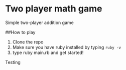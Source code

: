 # Two player math game
Simple two-player addition game

##How to play
1. Clone the repo
2. Make sure you have ruby installed by typing ```ruby -v```
3. type ruby main.rb and get started!

Testing